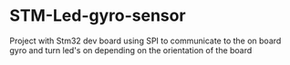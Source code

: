 # STM-Led-gyro-sensor
Project with Stm32 dev board using SPI to communicate to the on board gyro and turn led's on depending on the orientation of the board
